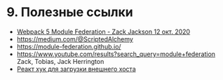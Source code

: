 # 9. Полезные ссылки

- [Webpack 5 Module Federation - Zack Jackson 12 окт. 2020](https://www.youtube.com/watch?v=-ei6RqZilYI)
- <https://medium.com/@ScriptedAlchemy>
- <https://module-federation.github.io/>
- <https://www.youtube.com/results?search_query=module+federation> Zack, Tobias, Jack Herrington
- [Реакт хук для загрузки внешнего хоста](https://medium.com/@ScriptedAlchemy/webpack-5-module-federation-stitching-two-simple-bundles-together-fe4e6a069716)
